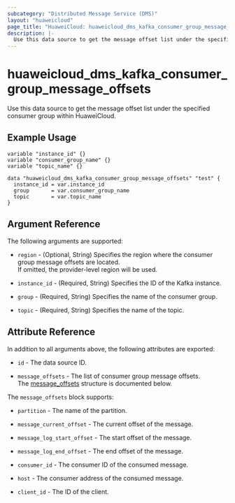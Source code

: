 ```yaml
---
subcategory: "Distributed Message Service (DMS)"
layout: "huaweicloud"
page_title: "HuaweiCloud: huaweicloud_dms_kafka_consumer_group_message_offsets"
description: |-
  Use this data source to get the message offset list under the specified consumer group within HuaweiCloud.
---
```


# huaweicloud_dms_kafka_consumer_group_message_offsets

Use this data source to get the message offset list under the specified consumer group within HuaweiCloud.

## Example Usage

```hcl
variable "instance_id" {}
variable "consumer_group_name" {}
variable "topic_name" {}

data "huaweicloud_dms_kafka_consumer_group_message_offsets" "test" {
  instance_id = var.instance_id
  group       = var.consumer_group_name
  topic       = var.topic_name
}
```

## Argument Reference

The following arguments are supported:

* `region` - (Optional, String) Specifies the region where the consumer group message offsets are located.  
  If omitted, the provider-level region will be used.

* `instance_id` - (Required, String) Specifies the ID of the Kafka instance.

* `group` - (Required, String) Specifies the name of the consumer group.

* `topic` - (Required, String) Specifies the name of the topic.

## Attribute Reference

In addition to all arguments above, the following attributes are exported:

* `id` - The data source ID.

* `message_offsets` - The list of consumer group message offsets.  
  The [message_offsets](#kafka_consumer_group_message_offsets_struct) structure is documented below.

<a name="kafka_consumer_group_message_offsets_struct"></a>
The `message_offsets` block supports:

* `partition` - The name of the partition.

* `message_current_offset` - The current offset of the message.

* `message_log_start_offset` - The start offset of the message.

* `message_log_end_offset` - The end offset of the message.

* `consumer_id` - The consumer ID of the consumed message.

* `host` - The consumer address of the consumed message.

* `client_id` - The ID of the client.

